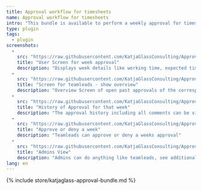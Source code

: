 ```yaml
---
title: Approval workflow for timesheets
name: Approval workflow for timesheets
intro: "This bundle is available to perform a weekly approval for timesheets."
type: plugin
tags:
  - plugin
screenshots:
  - 
    src: "https://raw.githubusercontent.com/KatjaGlassConsulting/ApprovalBundle/0.9.1/_documentation/Screenshot_UserApprovalForWeek.png"
    title: "User Screen for week approval"
    description: "Displays week details like working time, expected time and actions like submit for approval"
  - 
    src: "https://raw.githubusercontent.com/KatjaGlassConsulting/ApprovalBundle/0.9.1/_documentation/Screenshot_TeamleadOverviewOfTeam.png"
    title: "Screen for teamleads - show overview"
    description: "Overview Screen of open past approvals of the corresponding team members and itself and status of current finished week"
  - 
    src: "https://raw.githubusercontent.com/KatjaGlassConsulting/ApprovalBundle/0.9.1/_documentation/Screenshot_TeamleadSeeHistory.png"
    title: "History of Approval for that week"
    description: "The approval history including all comments can be viewed by the teamlead or users"
  - 
    src: "https://raw.githubusercontent.com/KatjaGlassConsulting/ApprovalBundle/0.9.1/_documentation/Screenshot_TeamleadApproveDeny.png"
    title: "Approve or deny a week"
    description: "Teamleads can approve or deny a weeks approval"
  - 
    src: "https://raw.githubusercontent.com/KatjaGlassConsulting/ApprovalBundle/0.9.1/_documentation/Screenshot_AdminRollbackOption.png"
    title: "Admins View"
    description: "Admins can do anything like teamleads, see additionally all colleagues in the overview and have the option to undo an approval"
lang: en
---
```


{% include store/katjaglass-approval-bundle.md %}
